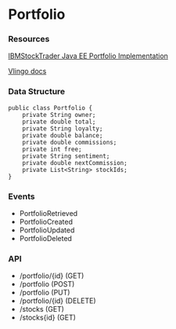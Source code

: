 # Portfolio

### Resources
[IBMStockTrader Java EE Portfolio Implementation](https://github.com/IBMStockTrader/portfolio/blob/master/src/main/java/com/ibm/hybrid/cloud/sample/stocktrader/portfolio/json/Portfolio.java)

[Vlingo docs](https://docs.vlingo.io/)

### Data Structure
	public class Portfolio {
		private String owner;
		private double total;
	    private String loyalty;
	    private double balance;
	    private double commissions;
	    private int free;
	    private String sentiment;
	    private double nextCommission;
	    private List<String> stockIds;
    }


### Events
* PortfolioRetrieved
* PortfolioCreated
* PortfolioUpdated
* PortfolioDeleted

### API
* /portfolio/{id}	(GET)
* /portfolio		(POST)
* /portfolio		(PUT)
* /portfolio/{id}	(DELETE)
* /stocks			(GET)
* /stocks{id}		(GET)
